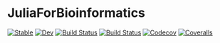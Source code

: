 # JuliaForBioinformatics

[![Stable](https://img.shields.io/badge/docs-stable-blue.svg)](https://diegozea.github.io/JuliaForBioinformatics.jl/stable)
[![Dev](https://img.shields.io/badge/docs-dev-blue.svg)](https://diegozea.github.io/JuliaForBioinformatics.jl/dev)
[![Build Status](https://travis-ci.com/diegozea/JuliaForBioinformatics.jl.svg?branch=master)](https://travis-ci.com/diegozea/JuliaForBioinformatics.jl)
[![Build Status](https://ci.appveyor.com/api/projects/status/github/diegozea/JuliaForBioinformatics.jl?svg=true)](https://ci.appveyor.com/project/diegozea/JuliaForBioinformatics-jl)
[![Codecov](https://codecov.io/gh/diegozea/JuliaForBioinformatics.jl/branch/master/graph/badge.svg)](https://codecov.io/gh/diegozea/JuliaForBioinformatics.jl)
[![Coveralls](https://coveralls.io/repos/github/diegozea/JuliaForBioinformatics.jl/badge.svg?branch=master)](https://coveralls.io/github/diegozea/JuliaForBioinformatics.jl?branch=master)
